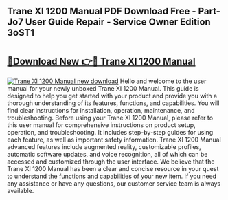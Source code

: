## Trane Xl 1200 Manual PDF Download Free - Part-Jo7 User Guide Repair - Service Owner Edition 3oST1

# <h2><a href="http://bc61251.oget.top/?id=Trane+Xl+1200+Manual">🔗Download New 👉🔴 Trane Xl 1200 Manual</a></h2>

[![Trane Xl 1200 Manual new download](https://i.imgur.com/5g1atiW.png)](http://bc61251.oget.top/?id=Trane+Xl+1200+Manual)
Hello and welcome to the user manual for your newly unboxed Trane Xl 1200 Manual. This guide is designed to help you get started with your product and provide you with a thorough understanding of its features, functions, and capabilities. You will find clear instructions for installation, operation, maintenance, and troubleshooting. Before using your Trane Xl 1200 Manual, please refer to this user manual for comprehensive instructions on product setup, operation, and troubleshooting. It includes step-by-step guides for using each feature, as well as important safety information. Trane Xl 1200 Manual advanced features include augmented reality, customizable profiles, automatic software updates, and voice recognition, all of which can be accessed and customized through the user interface. We believe that the Trane Xl 1200 Manual has been a clear and concise resource in your quest to understand the functions and capabilities of your new item. If you need any assistance or have any questions, our customer service team is always available.
